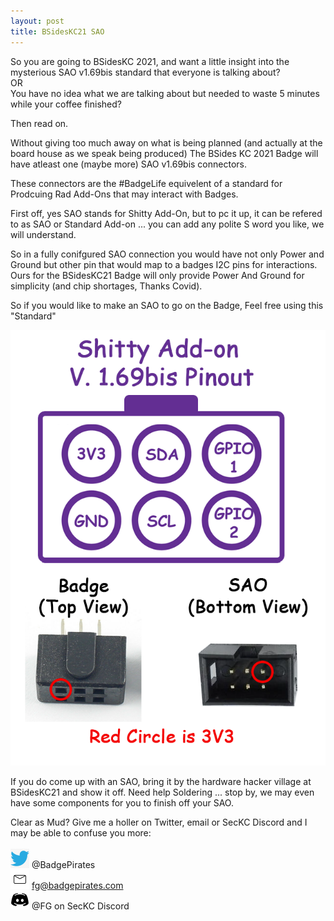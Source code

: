```yaml
---
layout: post
title: BSidesKC21 SAO
---
```

So you are going to BSidesKC 2021, and want a little insight into the mysterious SAO v1.69bis standard that everyone is talking about? <br>
OR<br>
You have no idea what we are talking about but needed to waste 5 minutes while your coffee finished?

Then read on.

Without giving too much away on what is being planned (and actually at the board house as we speak being produced) The BSides KC 2021 Badge will have atleast one (maybe more) SAO v1.69bis connectors.

These connectors are the #BadgeLife equivelent of a standard for Prodcuing Rad Add-Ons that may interact with Badges. 

First off, yes SAO stands for Shitty Add-On, but to pc it up, it can be refered to as SAO or Standard Add-on ... you can add any polite S word you like, we will understand.

So in a fully conifgured SAO connection you would have not only Power and Ground but other pin that would map to a badges I2C pins for interactions. Ours for the BSidesKC21 Badge will only
provide Power And Ground for simplicity (and chip shortages, Thanks Covid).

So if you would like to make an SAO to go on the Badge, Feel free using this "Standard"

![Title](/images/v169bis.png)

If you do come up with an SAO, bring it by the hardware hacker village at BSidesKC21 and show it off. Need help Soldering ... stop by, we may even have some components for you to finish off your SAO. 

Clear as Mud? Give me a holler on Twitter, email or SecKC Discord and I may be able to confuse you more:
<br><br>
![twitter](/images/twitter_.png) @BadgePirates<br>
![email](/images/email_.png) fg@badgepirates.com<br>
![discord](/images/discord_.png) @FG on SecKC Discord<br>
